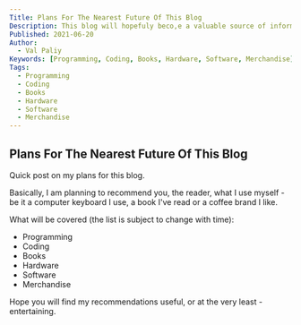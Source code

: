```yaml
---
Title: Plans For The Nearest Future Of This Blog
Description: This blog will hopefuly beco,e a valuable source of information soon, and not just for programmers!
Published: 2021-06-20
Author:
  - Val Paliy
Keywords: [Programming, Coding, Books, Hardware, Software, Merchandise]
Tags:
  - Programming
  - Coding
  - Books
  - Hardware
  - Software
  - Merchandise
---
```


## Plans For The Nearest Future Of This Blog

Quick post on my plans for this blog.

Basically, I am planning to recommend you, the reader, what I use myself - be it a computer keyboard I use, a book I've read or a coffee brand I like.

What will be covered (the list is subject to change with time):

- Programming
- Coding
- Books
- Hardware
- Software
- Merchandise

Hope you will find my recommendations useful, or at the very least - entertaining.